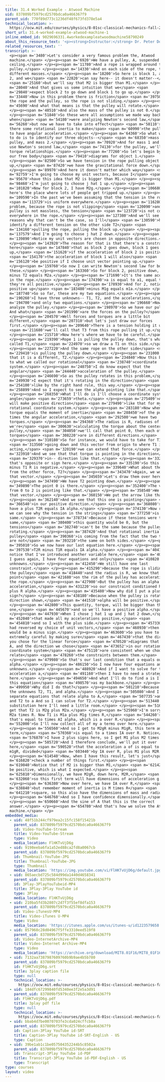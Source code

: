 ```yaml
---
title: 31.4 Worked Example - Atwood Machine
uid: 837809bf5979cd2570bdca0a466367f9
parent_uid: 770f89d773c1236df48f673fd378e5a4
technical_location: >-
  https://ocw.mit.edu/courses/physics/8-01sc-classical-mechanics-fall-2016/week-10-rotational-motion/31.4-worked-example-atwood-machine/31.4-worked-example-atwood-machine-1
short_url: 31.4-worked-example-atwood-machine-1
inline_embed_id: 9029696331.4workedexampleatwoodmachine58790249
about_this_resource_text: '<p><strong>Instructor:</strong> Dr. Peter Dourmashkin</p>'
related_resources_text: ''
transcript: >-
  <p><span m='3480'>Let's consider a very famous problem the, Atwood
  machine.</span> </p><p><span m='6920'>We have a pulley, A, suspended from a
  ceiling.</span> </p><p><span m='11780'>And a rope is wrapped around the
  pulley.</span> </p><p><span m='14330'>And on each side of the rope, there's
  different masses.</span> </p><p><span m='18200'>So here is block 1, and block
  2, and we</span> <span m='22820'>can say here-- it doesn't matter--</span>
  <span m='25160'>but we'll say that M2 is bigger than M1.</span> </p><p><span
  m='28040'>And that gives us some intuition that we</span> <span
  m='29840'>expect block 2 to go down and block 1 to go up.</span> </p><p><span
  m='33440'>Now in this problem there is friction</span> <span m='39750'>between
  the rope and the pulley, so the rope is not sliding.</span> </p><p><span
  m='45690'>And what that means is that the pulley will rotate.</span>
  </p><p><span m='48510'>And also the mass of the pulley is not 0.</span>
  </p><p><span m='51840'>So these were all assumptions we made way back
  when</span> <span m='54180'>were analyzing Newton's second law,</span> <span
  m='56260'>but now we have to take into effect</span> <span m='58110'>that
  there some rotational inertia to make</span> <span m='60990'>the pulley start
  to have angular acceleration.</span> </p><p><span m='64360'>So what we'd like
  to do is to identify our three objects--</span> <span m='68350'>mass 1, the
  pulley, and mass 2.</span> </p><p><span m='70920'>And for mass 1 and mass 2,
  use Newton's second law,</span> <span m='74130'>for the pulley, we'll use our
  torque relationships.</span> </p><p><span m='77260'>So let's begin by drawing
  our free body</span> <span m='79410'>diagrams for object 1.</span>
  </p><p><span m='82500'>So we have tension in the rope pulling object 1
  up,</span> <span m='87420'>we have the gravitational force down.</span>
  </p><p><span m='89970'>And here it doesn't matter which way</span> <span
  m='92759'>I'm going to choose my unit vectors, because I</span> <span
  m='95670'>have this idea that M2 is bigger than M1.</span> </p><p><span
  m='98460'>I'm just going to choose j hat 1 up.</span> </p><p><span
  m='101820'>Now for block 2, I have M2g.</span> </p><p><span m='106680'>Now
  here's the place where lots of people get tripped up.</span> </p><p><span
  m='109590'>In the past we've been assuming that the tension in the rope</span>
  <span m='113729'>is uniform everywhere.</span> </p><p><span m='116280'>In this
  problem, because the rope is not slipping</span> <span m='120090'>and the
  pulley is not massless, the tension</span> <span m='123720'>is not constant
  everywhere in the rope.</span> </p><p><span m='127380'>And we'll see more
  reasons why that can't be the case, so I'll</span> <span m='130590'>have to
  identify a different tension on the other side T2</span> <span
  m='134160'>pulling the rope, pulling the block up.</span> </p><p><span
  m='137579'>And I'm going to choose j hat 2 down.</span> </p><p><span
  m='139890'>Notice my unit vectors are chosen in opposite directions.</span>
  </p><p><span m='143920'>The reason for that is that there's a constraint
  here</span> <span m='147840'>that as block 2 goes down, block 1 goes
  up,</span> <span m='151620'>if the acceleration of block 2 is positive,</span>
  <span m='154170'>the acceleration of block 1 will also</span> <span
  m='156120'>be positive if I choose unit vector pointing up.</span>
  </p><p><span m='159760'>So now I can write Newton's second law for both of
  these.</span> </p><p><span m='163360'>So for block 2, positive down, and 2g
  minus T2 equals M2a.</span> </p><p><span m='171690'>It's the same acceleration
  in the rope.</span> </p><p><span m='174390'>a is equal to a1, equal to a2,
  they're all positive.</span> </p><p><span m='178930'>And for 2, notice I have
  positive up</span> <span m='183480'>minus M1g equals m1a.</span> </p><p><span
  m='187740'>So so far, these are my two equations.</span> </p><p><span
  m='190260'>I have three unknowns-- T1, T2, and the accelerations,</span> <span
  m='194700'>and only two equations.</span> </p><p><span m='196660'>Now let's
  analyze the pulley.</span> </p><p><span m='198970'>So we have our pulley A.
  And what</span> <span m='201990'>are the forces on the pulley?</span>
  </p><p><span m='204570'>Well forces and torques are a little bit
  different,</span> <span m='207310'>but let's just draw our forces
  first.</span> </p><p><span m='209640'>There is a tension holding it up,</span>
  <span m='211680'>we'll call that T3 from this rope pulling it up.</span>
  </p><p><span m='215710'>Now here's where we have to be careful.</span>
  </p><p><span m='219390'>Rope 1 is pulling the pulley down, that's what we
  called T1,</span> <span m='224970'>so we draw a T1 on this side.</span>
  </p><p><span m='227220'>And the same rope on the other side</span> <span
  m='229410'>is pulling the pulley down.</span> </p><p><span m='231000'>Notice
  that it is a different, T2.</span> </p><p><span m='234840'>Now this brings us
  to what we called our rotational</span> <span m='238740'>coordinate
  system.</span> </p><p><span m='240750'>I do know expect that the
  angular</span> <span m='244440'>acceleration of the pulley.</span>
  </p><p><span m='246690'>So as the pulley rotates in this problem,</span> <span
  m='249930'>I expect that it's rotating in the direction</span> <span
  m='254100'>like by the right hand rule, this way.</span> </p><p><span
  m='258899'>And so I expect to see the alpha pointing like that.</span>
  </p><p><span m='268350'>What I'll do is I'll choose a coordinate system for an
  angle</span> <span m='273659'>theta.</span> </p><p><span m='275409'>And that
  will make positive direction</span> <span m='279490'>like that for my
  rotational coordinate system.</span> </p><p><span m='283180'>Now when we write
  torque equals the moment of inertia</span> <span m='288450'>of the pulley,
  times the angular acceleration,</span> <span m='292500'>we have two
  torques.</span> </p><p><span m='294360'>The radius is R, radiuses of R. And if
  we're</span> <span m='300630'>calculating the torque about the center of the
  pulley,</span> <span m='304050'>we'll call that point 0, then each of these
  torques</span> <span m='308220'>are in different directions.</span>
  </p><p><span m='310180'>So for instance, we would have to take for T1</span>
  <span m='313560'>going down and this vector from origin to where T1 is
  acting,</span> <span m='320190'>we can extend that force.</span> </p><p><span
  m='323910'>And we see that that torque is pointing in the direction</span>
  <span m='329370'>in-- direction like that.</span> </p><p><span m='332940'>And
  that's opposite or sign here.</span> </p><p><span m='335190'>So this torque,
  minus T1 R is negative.</span> </p><p><span m='339640'>What about the torque
  from the other force, T2?</span> </p><p><span m='343470'>Again, we would draw
  that vector.</span> </p><p><span m='345659'>Let's draw them over here.</span>
  </p><p><span m='347490'>We have T2 pointing down.</span> </p><p><span
  m='349890'>The point 0 is there.</span> </p><p><span m='352400'>The vector
  from 0 to 2 is pointing like that.</span> </p><p><span m='358540'>We extend
  that vector.</span> </p><p><span m='360150'>We put the arrow like that.</span>
  </p><p><span m='362140'>And we see that this one is pointing</span> <span
  m='366540'>in our positive direction.</span> </p><p><span m='368080'>So we
  have a plus T2R equals IA alpha.</span> </p><p><span m='374130'>Now right away
  we can see why the tension in the strings</span> <span m='377250'>is not the
  same.</span> </p><p><span m='378734'>Because if these tensions were the
  same,</span> <span m='380400'>this quantity would be 0, but the
  tensions</span> <span m='382740'>can't be the same because the pulley is
  rotating.</span> </p><p><span m='387420'>And that rotational inertia of the
  pulley</span> <span m='390360'>is coming from the fact that the two torques
  are not</span> <span m='393210'>the same on both sides.</span> </p><p><span
  m='395010'>So we now have our last equation here.</span> </p><p><span
  m='397530'>T2R minus T1R equals IA alpha.</span> </p><p><span m='404190'>But
  notice that I've introduced another variable here,</span> <span m='408540'>so
  I guess again, I have four equations and only</span> <span m='410820'>three
  unknowns.</span> </p><p><span m='412450'>We still have one last
  constraint.</span> </p><p><span m='415290'>Because the rope is sliding along
  the pulley</span> <span m='418440'>and the radius is R, we know that a
  point</span> <span m='421680'>on the rim of the pulley has acceleration A of
  the rope.</span> </p><p><span m='427900'>But the pulley has an alpha angular
  acceleration,</span> <span m='431220'>so our constraint conditioned here is
  plus R alpha.</span> </p><p><span m='435480'>Now why did I put a plus
  sign?</span> </p><p><span m='438180'>Because when the pulley is rotating the
  direction shown,</span> <span m='441510'>alpha will be positive.</span>
  </p><p><span m='442800'>This quantity, torque, will be bigger than this
  one,</span> <span m='445670'>and so we'll have a positive alpha.</span>
  </p><p><span m='447930'>When I chose j hat 1 up and j hat 2 down,</span> <span
  m='452040'>that made all my accelerations positive,</span> <span
  m='454810'>and so I with the plus side.</span> </p><p><span m='457330'>If I
  had reversed my choice of unit vectors,</span> <span m='460930'>then this
  would be a minus sign.</span> </p><p><span m='463600'>So you have to be
  extremely careful by making sure</span> <span m='467430'>that the directions
  you chose for the linear force</span> <span m='470520'>diagrams that give us
  A, and the direction we chose</span> <span m='473652'>in our rotational
  coordinate system</span> <span m='475110'>are consistent when we choose to
  relate</span> <span m='478260'>the constraints between them.</span>
  </p><p><span m='479980'>So that's our last condition that a equals our R
  alpha.</span> </p><p><span m='486150'>So I now have four equations and four
  unknowns.</span> </p><p><span m='488920'>And if I want to solve for the
  acceleration a,</span> <span m='491160'>then I have to need a strategy
  here.</span> </p><p><span m='494650'>And what I'll do to find a is I'll use
  this equation</span> <span m='498570'>as my backbone.</span> </p><p><span
  m='499950'>Why did I do that?</span> </p><p><span m='501210'>Because I have
  the unknowns T2, T1, and alpha.</span> </p><p><span m='505080'>And I have
  separate equations that relate alpha to A,</span> <span m='507735'>and T1 to a
  and T2 to a And so I can solve for T2.</span> </p><p><span m='513440'>And
  substitution here I'll need a little room.</span> </p><p><span m='516480'>So I
  get that T2 is M2g plus M2a.</span> </p><p><span m='525960'>I'm sorry, minus
  M2a times R. Now T1 is M1a plus M1g times R,</span> <span m='544260'>and
  that's equal to times AI alpha, which is a over R.</span> </p><p><span
  m='552000'>So I'll now collect all of my a terms over here.</span>
  </p><p><span m='556560'>And so I get to M2gR minus M1gR, this term and this
  term,</span> <span m='570360'>is equal to a times IA over R. Notice</span>
  <span m='576870'>I have 2 plus signs here, so I get M1 plus M2 times R.</span>
  </p><p><span m='585720'>And I therefore conclude, we'll put it over
  here,</span> <span m='590520'>that the acceleration a of is equal to M2 minus
  m1gR, divided</span> <span m='603440'>by IA over R, plus M1 plus M2R.</span>
  </p><p><span m='614540'>Now, when I have this result, let's just</span> <span
  m='616820'>check a number of things first.</span> </p><p><span
  m='619040'>Notice that if M2 is bigger than M1,</span> <span m='621420'>a will
  be positive, which is what I expected.</span> </p><p><span
  m='625810'>Dimensionally, we have M2gR, down here, M2R,</span> <span
  m='632060'>so this first term will have dimensions of acceleration g.</span>
  </p><p><span m='636380'>Now over here, we have IA over R,</span> <span
  m='638840'>but remember moment of inertia is M times R</span> <span
  m='641210'>square, so this also have the dimensions of mass and radius.</span>
  </p><p><span m='646760'>And so I have confidence dimensionally.</span>
  </p><p><span m='650660'>And the sine of A that this is the correct
  answer.</span> </p><p><span m='654780'>And that's how we solve the Atwood
  machine.</span> </p>
embedded_media:
  - uid: 48f51b244cf979ea2c15fc158f15421b
    parent_uid: 837809bf5979cd2570bdca0a466367f9
    id: Video-YouTube-Stream
    title: Video-YouTube-Stream
    type: Video
    media_location: FlHKTvUjD6g
  - uid: 9198eeba6fa1a52ed88ca2fd8a0067cb
    parent_uid: 837809bf5979cd2570bdca0a466367f9
    id: Thumbnail-YouTube-JPG
    title: Thumbnail-YouTube-JPG
    type: Thumbnail
    media_location: 'https://img.youtube.com/vi/FlHKTvUjD6g/default.jpg'
  - uid: 865aecbd725c584d99da1440d4658341
    parent_uid: 837809bf5979cd2570bdca0a466367f9
    id: 3Play-3PlayYouTubeid-MP4
    title: 3Play-3Play YouTube id
    type: 3Play
    media_location: FlHKTvUjD6g
  - uid: 210ba5fd3b2807c2d7f3f55ef8dfa153
    parent_uid: 837809bf5979cd2570bdca0a466367f9
    id: Video-iTunesU-MP4
    title: Video-iTunes U-MP4
    type: Video
    media_location: 'https://itunes.apple.com/us/itunes-u/id1223579658'
  - uid: 057960c28d04967f5ffe3310eed519f8
    parent_uid: 837809bf5979cd2570bdca0a466367f9
    id: Video-InternetArchive-MP4
    title: Video-Internet Archive-MP4
    type: Video
    media_location: 'https://archive.org/download/MIT8.01F16/MIT8_01F16_L31v04_360p.mp4'
  - uid: 7132aa7387987609760b9b9ae4b5b780
    parent_uid: 837809bf5979cd2570bdca0a466367f9
    id: FlHKTvUjD6g.srt
    title: 3play caption file
    type: null
    technical_location: >-
      https://ocw.mit.edu/courses/physics/8-01sc-classical-mechanics-fall-2016/week-10-rotational-motion/31.4-worked-example-atwood-machine/31.4-worked-example-atwood-machine-1/FlHKTvUjD6g.srt
  - uid: 184dfc67299840fd5340ee3f2e5a3d91
    parent_uid: 837809bf5979cd2570bdca0a466367f9
    id: FlHKTvUjD6g.pdf
    title: 3play pdf file
    type: null
    technical_location: >-
      https://ocw.mit.edu/courses/physics/8-01sc-classical-mechanics-fall-2016/week-10-rotational-motion/31.4-worked-example-atwood-machine/31.4-worked-example-atwood-machine-1/FlHKTvUjD6g.pdf
  - uid: bbab4d7be0070703fe3cda024cffcb8a
    parent_uid: 837809bf5979cd2570bdca0a466367f9
    id: Caption-3Play YouTube id-SRT
    title: Caption-3Play YouTube id-SRT-English - US
    type: Caption
  - uid: 39be1ab1c1be057504352244b5c8502a
    parent_uid: 837809bf5979cd2570bdca0a466367f9
    id: Transcript-3Play YouTube id-PDF
    title: Transcript-3Play YouTube id-PDF-English - US
    type: Transcript
type: courses
layout: video
---
```

